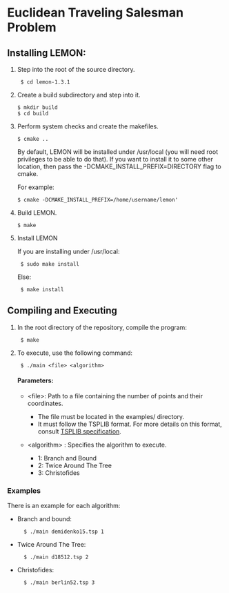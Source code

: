 # Euclidean Traveling Salesman Problem

## Installing LEMON:

1. Step into the root of the source directory.

        $ cd lemon-1.3.1

 2. Create a build subdirectory and step into it.

        $ mkdir build
        $ cd build

 3. Perform system checks and create the makefiles.

        $ cmake ..

    By default, LEMON will be installed under /usr/local (you will need root
    privileges to be able to do that). If you want to install it to
    some other location, then pass the
    -DCMAKE_INSTALL_PREFIX=DIRECTORY flag to cmake.
    
    For example:

        $ cmake -DCMAKE_INSTALL_PREFIX=/home/username/lemon'

 5. Build LEMON.

        $ make

6. Install LEMON

    If you are installing under /usr/local:

        $ sudo make install

    Else:

        $ make install

## Compiling and Executing
1. In the root directory of the repository, compile the program:
   
        $ make
   
2. To execute, use the following command:

        $ ./main <file> <algorithm>

   #### Parameters:

   - <file\>: Path to a file containing the number of points and their coordinates.

       - The file must be located in the examples/ directory.
       - It must follow the TSPLIB format. For more details on this format, consult [TSPLIB specification](http://comopt.ifi.uni-heidelberg.de/software/TSPLIB95/tsp95.pdf).

   - <algorithm\> : Specifies the algorithm to execute.
  
       - 1: Branch and Bound
       - 2: Twice Around The Tree
       - 3: Christofides

### Examples

There is an example for each algorithm:

- Branch and bound:

        $ ./main demidenko15.tsp 1

- Twice Around The Tree:

        $ ./main d18512.tsp 2
  
- Christofides:

        $ ./main berlin52.tsp 3
